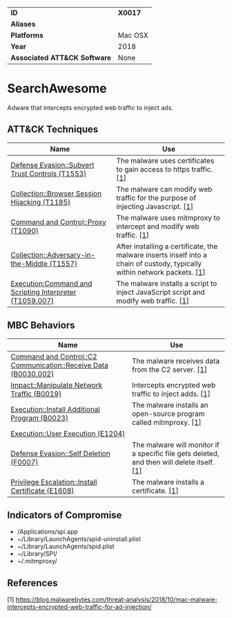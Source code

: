 |||
|---|---|
|**ID**|**X0017**|
|**Aliases**||
|**Platforms**|Mac OSX|
|**Year**|2018|
|**Associated ATT&CK Software**|None|


SearchAwesome
=============
Adware that intercepts encrypted web traffic to inject ads.

ATT&CK Techniques
-----------------
|Name|Use|
|---|---|
|[Defense Evasion::Subvert Trust Controls (T1553)](https://attack.mitre.org/techniques/T1553/)|The malware uses certificates to gain access to https traffic. [[1]](#1)|
|[Collection::Browser Session Hijacking (T1185)](https://attack.mitre.org/techniques/T1185/)|The malware can modify web traffic for the purpose of injecting Javascript. [[1]](#1)|
|[Command and Control::Proxy (T1090)](https://attack.mitre.org/techniques/T1090/)|The malware uses mitmproxy to intercept and modify web traffic. [[1]](#1)|
|[Collection::Adversary-in-the-Middle (T1557)](https://attack.mitre.org/techniques/T1557/)|After installing a certificate, the malware inserts inself into a chain of custody, typically within network packets. [[1]](#1)|
|[Execution:Command and Scripting Interpreter (T1059.007)](https://attack.mitre.org/techniques/T1059/007/)|The malware installs a script to inject JavaScript script and modify web traffic. [[1]](#1)|


MBC Behaviors
---------
|Name|Use|
|---|---|
|[Command and Control::C2 Communication::Receive Data (B0030.002)](../command-and-control/c2-communication.md)| The malware receives data from the C2 server. [[1]](#1)|
|[Impact::Manipulate Network Traffic (B0019)](../impact/manipulate-network-traffic.md)|Intercepts encrypted web traffic to inject adds. [[1]](#1)|
|[Execution::Install Additional Program (B0023)](../execution/install-additional-program.md)|The malware installs an open-source program called mitmproxy. [[1]](#1)|
|[Execution::User Execution (E1204)](../execution/user-execution.md)||
|[Defense Evasion::Self Deletion (F0007)](../defense-evasion/self-deletion.md)|The malware will monitor if a specific file gets deleted, and then will delete itself. [[1]](#1)|
|[Privilege Escalation::Install Certificate (E1608)](../privilege-escalation/install-certificate.md)|The malware installs a certificate. [[1]](#1)|

Indicators of Compromise
------------------------
- /Applications/spi.app
- ~/Library/LaunchAgents/spid-uninstall.plist
- ~/Library/LaunchAgents/spid.plist
- ~/Library/SPI/
- ~/.mitmproxy/



References
----------
<a name="1">[1]</a> https://blog.malwarebytes.com/threat-analysis/2018/10/mac-malware-intercepts-encrypted-web-traffic-for-ad-injection/

